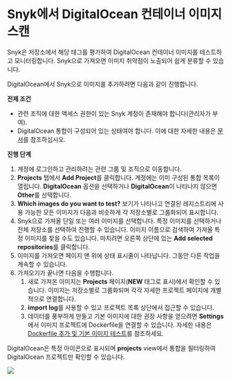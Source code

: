 # Snyk에서 DigitalOcean 컨테이너 이미지 스캔

Snyk은 저장소에서 해당 태그를 평가하여 DigitalOcean 컨테이너 이미지를 테스트하고 모니터링합니다. Snyk으로 가져오면 이미지 취약점이 노출되어 쉽게 분류할 수 있습니다.

DigitalOcean에서 Snyk으로 이미지를 추가하려면 다음과 같이 진행합니다.

**전제 조건**

* 관련 조직에 대한 액세스 권한이 있는 Snyk 계정이 존재해야 합니다(관리자가 부여).
* DigitalOcean 통합이 구성되어 있는 상태여야 합니다. 이에 대한 자세한 내용은 [문서](container-security-with-digitalocean-integration.md)를 참조하십시오.

**진행 단계**

1. 계정에 로그인하고 관리하려는 관련 그룹 및 조직으로 이동합니다.
2. **Projects** 탭에서 **Add Project**를 클릭합니다. 계정에는 이미 구성된 통합 목록이 열립니다. **DigitalOcean** 옵션을 선택하거나 **DigitalOcean**이 나타나지 않으면 **Other**를 선택합니다.
3. **Which images do you want to test?** 보기가 나타나고 연결된 레지스트리에 사용 가능한 모든 이미지가 다음과 비슷하게 각 저장소별로 그룹화되어 표시합니다.
4. Snyk으로 가져올 단일 또는 여러 이미지를 선택합니다. 특정 이미지를 선택하거나 전체 저장소를 선택하여 진행할 수 있습니다. 이미지 이름으로 검색하여 가져올 특정 이미지를 찾을 수도 있습니다. 마치려면 오른쪽 상단에 있는 **Add selected repositories**를 클릭합니다.
5. 이미지를 가져오면 페이지 맨 위에 상태 표시줄이 나타납니다. 그동안 다른 작업을 계속할 수 있습니다.
6. 가져오기가 끝나면 다음을 수행합니다.
   1. 새로 가져온 이미지는 **Projects** 페이지(**NEW** 태그로 표시)에서 확인할 수 있습니다. 이미지는 저장소별로 그룹화되며 각각 자세한 프로젝트 페이지에 개별적으로 연결합니다.
   2. **import log**를 사용할 수 있고 프로젝트 목록 상단에서 접근할 수 있습니다.
   3. 데이터를 풍부하게 만들고 기본 이미지에 대한 권장 사항을 얻으려면 **Settings**에서 이미지 프로젝트에 Dockerfile을 연결할 수 있습니다. 자세한 내용은 [Dockerfile 추가 및 기본 이미지 테스트](../../scan-your-dockerfile/adding-your-dockerfile-and-test-your-base-image.md)를 참조하세요.

DigitalOcean은 특정 아이콘으로 표시되며 **projects** view에서 통합을 필터링하여 DigitalOcean 프로젝트만 확인할 수 있습니다.

![](../../../../.gitbook/assets/mceclip0-11-.png)
